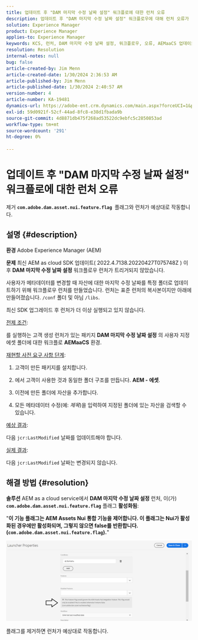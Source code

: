 ```yaml
---
title: 업데이트 후 "DAM 마지막 수정 날짜 설정" 워크플로에 대한 런처 오류
description: 업데이트 후 "DAM 마지막 수정 날짜 설정" 워크플로우에 대해 런처 오류가 발생하는 Adobe Adobe Experience Manager 문제를 해결하는 방법을 알아봅니다.
solution: Experience Manager
product: Experience Manager
applies-to: Experience Manager
keywords: KCS, 런처, DAM 마지막 수정 날짜 설정, 워크플로우, 오류, AEMaaCS 업데이트 후, AEM, Adobe Experience Manager, 트리거됨, 트리거, 문제 해결, com.adobe.dam.asset.nui.feature.flag
resolution: Resolution
internal-notes: null
bug: false
article-created-by: Jim Menn
article-created-date: 1/30/2024 2:36:53 AM
article-published-by: Jim Menn
article-published-date: 1/30/2024 2:40:57 AM
version-number: 4
article-number: KA-19481
dynamics-url: https://adobe-ent.crm.dynamics.com/main.aspx?forceUCI=1&pagetype=entityrecord&etn=knowledgearticle&id=2e20a268-18bf-ee11-9079-6045bd006268
exl-id: 59d0921f-52cf-44ad-8fc8-e38d1fbada9b
source-git-commit: 4d8871db475f268ad53522dc9ebfc5c2850853ad
workflow-type: tm+mt
source-wordcount: '291'
ht-degree: 0%

---
```


# 업데이트 후 &quot;DAM 마지막 수정 날짜 설정&quot; 워크플로에 대한 런처 오류


제거 <b>`com.adobe.dam.asset.nui.feature.flag `</b>플래그와 런처가 예상대로 작동합니다.

## 설명 {#description}


<b>환경</b>
Adobe Experience Manager (AEM)

<b>문제</b>
최신 AEM as cloud SDK 업데이트( 2022.4.7138.20220427T075748Z ) 이후 <b>DAM 마지막 수정 날짜 설정</b> 워크플로우 런처가 트리거되지 않았습니다.

사용자가 메타데이터를 변경할 때 자산에 대한 마지막 수정 날짜를 특정 폴더로 업데이트하기 위해 워크플로우 런처를 만들었습니다.
런처는 표준 런처의 복사본이지만 아래에 만들어졌습니다. `/conf` 폴더 및 아님 `/libs`.

최신 SDK 업그레이드 후 런처가 더 이상 실행되고 있지 않습니다.

<u>전제 조건</u>:

를 실행하는 고객 생성 런처가 있는 패키지 <b>DAM 마지막 수정 날짜 설정</b> 의 사용자 지정 에셋 폴더에 대한 워크플로 <b>AEMaaCS</b> 환경.

<u>재현할 사전 요구 사항 단계</u>:

1. 고객이 만든 패키지를 설치합니다.

2. 에서 고객이 사용한 것과 동일한 폴더 구조를 만듭니다. <b>AEM - 에셋</b>.

3. 이전에 만든 폴더에 자산을 추가합니다.

4. 모든 메타데이터 수정(예: *제목*)을 입력하여 지정된 폴더에 있는 자산을 검색할 수 있습니다.

<u>예상 결과</u>:

다음 `jcr:LastModified` 날짜를 업데이트해야 합니다.

<u>실제 결과</u>:

다음 `jcr:LastModified` 날짜는 변경되지 않습니다.


## 해결 방법 {#resolution}


<b>솔루션</b>
AEM as a cloud service에서 <b>DAM 마지막 수정 날짜 설정</b> 런처, 이(가) <b>`com.adobe.dam.asset.nui.feature.flag`</b> 플래그 <b>활성화됨</b>:

&quot;<b>이 기능 플래그는 AEM Assets Nui 통합 기능을 제어합니다. 이 플래그는 Nui가 활성화된 경우에만 활성화되며, 그렇지 않으면 false를 반환합니다. (`com.adobe.dam.asset.nui.feature.flag`).</b>&quot;

![](assets/f0aaf60a-33d1-ec11-a7b5-00224809ccc2.png)

플래그를 제거하면 런처가 예상대로 작동합니다.
